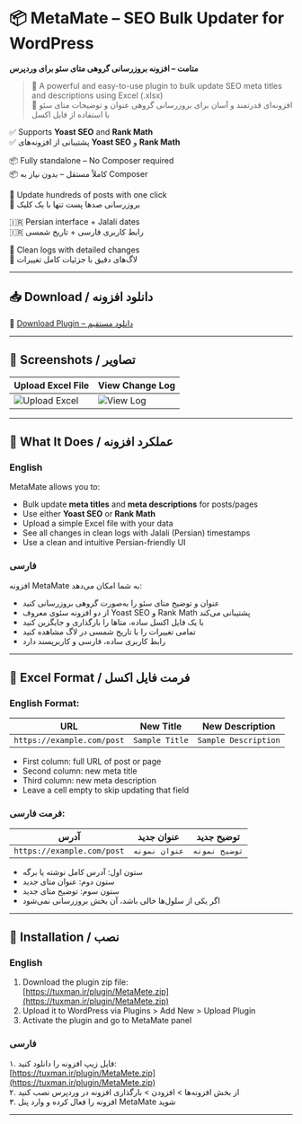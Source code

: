# 📦 MetaMate – SEO Bulk Updater for WordPress  
**متامت – افزونه بروزرسانی گروهی متای سئو برای وردپرس**

> 🚀 A powerful and easy-to-use plugin to bulk update SEO meta titles and descriptions using Excel (.xlsx)  
> 🚀 افزونه‌ای قدرتمند و آسان برای بروزرسانی گروهی عنوان و توضیحات متای سئو با استفاده از فایل اکسل

✅ Supports **Yoast SEO** and **Rank Math**  
✅ پشتیبانی از افزونه‌های **Yoast SEO** و **Rank Math**

📦 Fully standalone – No Composer required  
📦 کاملاً مستقل – بدون نیاز به Composer

🔁 Update hundreds of posts with one click  
🔁 بروزرسانی صدها پست تنها با یک کلیک

🇮🇷 Persian interface + Jalali dates  
🇮🇷 رابط کاربری فارسی + تاریخ شمسی

📝 Clean logs with detailed changes  
📝 لاگ‌های دقیق با جزئیات کامل تغییرات

---

## 📥 Download / دانلود افزونه

🔗 [Download Plugin – دانلود مستقیم](https://tuxman.ir/plugin/MetaMete.zip)

---

## 📸 Screenshots / تصاویر

| Upload Excel File | View Change Log |
|-------------------|------------------|
| ![Upload Excel](https://github.com/user-attachments/assets/f43e6c14-4fea-4799-b980-b6d9067c6667) | ![View Log](https://github.com/user-attachments/assets/d5d9a88b-1ec0-4b08-9e53-e5bf3ef5e67e) |

---

## 🔧 What It Does / عملکرد افزونه

### English  
MetaMate allows you to:  
- Bulk update **meta titles** and **meta descriptions** for posts/pages  
- Use either **Yoast SEO** or **Rank Math**  
- Upload a simple Excel file with your data  
- See all changes in clean logs with Jalali (Persian) timestamps  
- Use a clean and intuitive Persian-friendly UI

### فارسی  
افزونه MetaMate به شما امکان می‌دهد:  
- عنوان و توضیح متای سئو را به‌صورت گروهی بروزرسانی کنید  
- از دو افزونه سئوی معروف Yoast SEO و Rank Math پشتیبانی می‌کند  
- با یک فایل اکسل ساده، متاها را بارگذاری و جایگزین کنید  
- تمامی تغییرات را با تاریخ شمسی در لاگ مشاهده کنید  
- رابط کاربری ساده، فارسی و کاربرپسند دارد

---

## 📁 Excel Format / فرمت فایل اکسل

### English Format:

| URL | New Title | New Description |
|-----|-----------|------------------|
| `https://example.com/post` | `Sample Title` | `Sample Description` |

- First column: full URL of post or page  
- Second column: new meta title  
- Third column: new meta description  
- Leave a cell empty to skip updating that field

### فرمت فارسی:

| آدرس | عنوان جدید | توضیح جدید |
|------|-------------|--------------|
| `https://example.com/post` | `عنوان نمونه` | `توضیح نمونه` |

- ستون اول: آدرس کامل نوشته یا برگه  
- ستون دوم: عنوان متای جدید  
- ستون سوم: توضیح متای جدید  
- اگر یکی از سلول‌ها خالی باشد، آن بخش بروزرسانی نمی‌شود

---

## 🧩 Installation / نصب

### English

1. Download the plugin zip file:  
   [https://tuxman.ir/plugin/MetaMete.zip](https://tuxman.ir/plugin/MetaMete.zip)  
2. Upload it to WordPress via Plugins > Add New > Upload Plugin  
3. Activate the plugin and go to MetaMate panel

### فارسی

۱. فایل زیپ افزونه را دانلود کنید:  
   [https://tuxman.ir/plugin/MetaMete.zip](https://tuxman.ir/plugin/MetaMete.zip)  
۲. از بخش افزونه‌ها > افزودن > بارگذاری افزونه در وردپرس نصب کنید  
۳. افزونه را فعال کرده و وارد پنل MetaMate شوید

---
